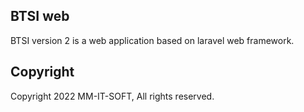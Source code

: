 ## BTSI web

BTSI version 2 is a web application based on laravel web framework.

## Copyright

Copyright 2022 MM-IT-SOFT, All rights reserved.
